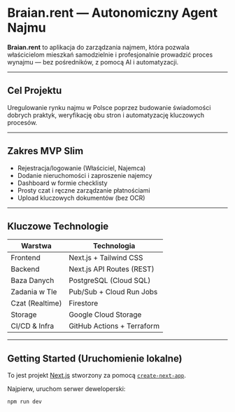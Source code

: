 # Braian.rent — Autonomiczny Agent Najmu

**Braian.rent** to aplikacja do zarządzania najmem, która pozwala właścicielom mieszkań samodzielnie i profesjonalnie prowadzić proces wynajmu — bez pośredników, z pomocą AI i automatyzacji.

---

## Cel Projektu

Uregulowanie rynku najmu w Polsce poprzez budowanie świadomości dobrych praktyk, weryfikację obu stron i automatyzację kluczowych procesów.

---

## Zakres MVP Slim

- Rejestracja/logowanie (Właściciel, Najemca)
- Dodanie nieruchomości i zaproszenie najemcy
- Dashboard w formie checklisty
- Prosty czat i ręczne zarządzanie płatnościami
- Upload kluczowych dokumentów (bez OCR)

---

## Kluczowe Technologie

| Warstwa         | Technologia                |
| --------------- | -------------------------- |
| Frontend        | Next.js + Tailwind CSS     |
| Backend         | Next.js API Routes (REST)  |
| Baza Danych     | PostgreSQL (Cloud SQL)     |
| Zadania w Tle   | Pub/Sub + Cloud Run Jobs   |
| Czat (Realtime) | Firestore                  |
| Storage         | Google Cloud Storage       |
| CI/CD & Infra   | GitHub Actions + Terraform |

---

## Getting Started (Uruchomienie lokalne)

To jest projekt [Next.js](https://nextjs.org) stworzony za pomocą [`create-next-app`](https://nextjs.org/docs/app/api-reference/cli/create-next-app).

Najpierw, uruchom serwer deweloperski:

```bash
npm run dev
```
